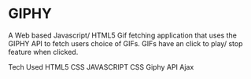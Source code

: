 # GIPHY

A Web based Javascript/ HTML5 Gif fetching application that uses the GIPHY API to fetch users choice of GIFs. GIFs have an click to play/ stop feature when clicked.

Tech Used
HTML5
CSS
JAVASCRIPT
CSS
Giphy API
Ajax
